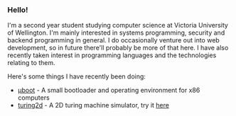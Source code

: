 ### Hello!

I'm a second year student studying computer science at Victoria University of Wellington. I'm mainly interested in systems programming, security and backend programming in general. I do occasionally venture out into web development, so in future there'll probably be more of that here. I have also recently taken interest in programming languages and the technologies relating to them.

Here's some things I have recently been doing:

 - [μboot](https://github.com/0x90nz/microboot) - A small bootloader and operating environment for x86 computers
 - [turing2d](https://github.com/0x90nz/turing2d) - A 2D turing machine simulator, try it [here](https://0x90nz.github.io/turing2d/)
 
